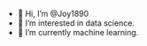 - 👋 Hi, I’m @Joy1890
- 👀 I’m interested in data science.
- 🌱 I’m currently machine learning. 


<!---
Joy1890/Joy1890 is a ✨ special ✨ repository because its `README.md` (this file) appears on your GitHub profile.
You can click the Preview link to take a look at your changes.
--->
